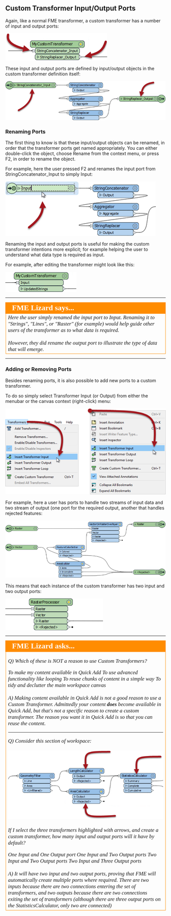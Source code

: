 ## Custom Transformer Input/Output Ports ##

Again, like a normal FME transformer, a custom transformer has a number of input and output ports:

![](./Images/Img5.012.CustomTransformerInputOutputPorts.png)

These input and output ports are defined by input/output objects in the custom transformer definition itself:

![](./Images/Img5.013.CustomTransformerDefInputOutputPorts.png)


### Renaming Ports ###

The first thing to know is that these input/output objects can be renamed, in order that the transformer ports get named appropriately. You can either double-click the object, choose Rename from the context menu, or press F2, in order to rename the object.

For example, here the user pressed F2 and renames the input port from StringConcatenator_Input to simply Input:

![](./Images/Img5.014.CustomTransformerRenamingPort.png) 

Renaming the input and output ports is useful for making the custom transformer intentions more explicit; for example helping the user to understand what data type is required as input.

For example, after editing the transformer might look like this:

![](./Images/Img5.015.CustomTransformerRenamedPort.png)

---

<!--Person X Says Section-->

<table style="border-spacing: 0px">
<tr>
<td style="vertical-align:middle;background-color:darkorange;border: 2px solid darkorange">
<i class="fa fa-quote-left fa-lg fa-pull-left fa-fw" style="color:white;padding-right: 12px;vertical-align:text-top"></i>
<span style="color:white;font-size:x-large;font-weight: bold;font-family:serif">FME Lizard says...</span>
</td>
</tr>

<tr>
<td style="border: 1px solid darkorange">
<span style="font-family:serif; font-style:italic; font-size:larger">
Here the user simply renamed the input port to Input. Renaming it to "Strings", "Lines", or "Raster" (for example) would help guide other users of the transformer as to what data is required. 
<br><br>However, they did rename the output port to illustrate the type of data that will emerge.
</span>
</td>
</tr>
</table>

---


### Adding or Removing Ports ###

Besides renaming ports, it is also possible to add new ports to a custom transformer.

To do so simply select Transformer Input (or Output) from either the menubar or the canvas context (right-click) menu:

![](./Images/Img5.016.AddCustomTransformerInputPort.png)

For example, here a user has ports to handle two streams of input data and two stream of output (one port for the required output, another that handles rejected features:

![](./Images/Img5.017.CustomTransformerMultiInputOutputPorts.png)

This means that each instance of the custom transformer has two input and two output ports:

![](./Images/Img5.018.CustomTransformerMultiInputOutputPorts.png)

---

<!--Person X Says Section-->

<table style="border-spacing: 0px">
<tr>
<td style="vertical-align:middle;background-color:darkorange;border: 2px solid darkorange">
<i class="fa fa-quote-left fa-lg fa-pull-left fa-fw" style="color:white;padding-right: 12px;vertical-align:text-top"></i>
<span style="color:white;font-size:x-large;font-weight: bold;font-family:serif">FME Lizard asks...</span>
</td>
</tr>

<tr>
<td style="border: 1px solid darkorange">
<span style="font-family:serif; font-style:italic; font-size:larger">

<quiz name="">
  <question>
    <p>
      Q) Which of these is NOT a reason to use Custom Transformers?
    </p>
    <answer correct>To make my content available in Quick Add</answer>
    <answer>To use advanced functionality like looping</answer>
    <answer>To reuse chunks of content in a simple way</answer>
    <answer>To tidy and declutter the main workspace canvas</answer>
    <br><br><explanation>A) Making content available in Quick Add is not a good reason to use a Custom Transformer. Admittedly your content <strong>does</strong> become available in Quick Add, but that's not a specific reason to create a custom transformer. The reason you want it in Quick Add is so that you can reuse the content.</explanation>
  </question>

<hr>

  <question>
    <p>
      Q) Consider this section of workspace:
      <br><br><img src="./Images/Img5.019.CustomTransformerCreationWhatPorts.png">
      <br><br>If I select the three transformers highlighted with arrows, and create a custom transformer, how many input and output ports will it have by default?
    </p>
    <answer>One Input and One Output port</answer>
    <answer>One Input and Two Output ports</answer>
    <answer correct>Two Input and Two Output ports</answer>
    <answer>Two Input and Three Output ports</answer>
    <br><br><explanation>A) It will have two input and two output ports, proving that FME will automatically create multiple ports where required. There are two inputs because there are two connections entering the set of transformers, and two outputs because there are two connections exiting the set of transformers (although there are three output ports on the StatisticsCalculator, only two are connected)</explanation>
  </question>
</quiz>
</tr>
</table>